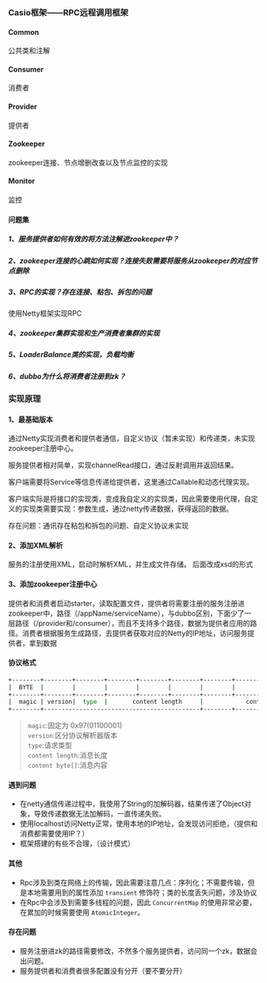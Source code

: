 ### Casio框架——RPC远程调用框架



#### Common

公共类和注解

#### Consumer

消费者

#### Provider

提供者

#### Zookeeper

zookeeper连接、节点增删改查以及节点监控的实现

#### Monitor

监控



#### 问题集

##### 1、服务提供者如何有效的将方法注解进zookeeper中？

##### 2、zookeeper连接的心跳如何实现？连接失败需要将服务从zookeeper的对应节点删除

##### 3、RPC的实现？存在连接、粘包、拆包的问题

使用Netty框架实现RPC

##### 4、zookeeper集群实现和生产消费者集群的实现

##### 5、LoaderBalance类的实现，负载均衡

##### 6、dubbo为什么将消费者注册到zk？



### 实现原理

#### 1、最基础版本

通过Netty实现消费者和提供者通信，自定义协议（暂未实现）和传递类，未实现zookeeper注册中心。

服务提供者相对简单，实现channelRead接口，通过反射调用并返回结果。

客户端需要将Service等信息传递给提供者，这里通过Callable和动态代理实现。

客户端实际是将接口的实现类，变成我自定义的实现类，因此需要使用代理，自定义的实现类需要实现：参数生成，通过netty传递数据，获得返回的数据。

存在问题：通讯存在粘包和拆包的问题、自定义协议未实现

#### 2、添加XML解析
服务的注册使用XML，启动时解析XML，并生成文件存储。
后面改成xsd的形式

#### 3、添加zookeeper注册中心
提供者和消费者启动starter，读取配置文件，提供者将需要注册的服务注册进zookeeper中，路径（/appName/serviceName），与dubbo区别，下面少了一层路径（/provider和/consumer），而且不支持多个路径，数据为提供者应用的路径。消费者根据服务生成路径，去提供者获取对应的Netty的IP地址，访问服务提供者，拿到数据

#### 协议格式
```zsh
+--------+--------+--------+--------+--------+--------+--------+--------+--------+--------+--------+ 
|  BYTE  |        |        |        |        |        |        |         ........         |        | 
+--------+--------+--------+--------+--------+--------+--------+--------+--------+--------+--------+ 
|  magic | version|  type  |       content length     |            content byte[]                  | 
+--------+--------------------------------------------+--------+--------+--------+--------+--------+
```
> `magic`:固定为 0x97(01100001)   
> `version`:区分协议解析器版本  
> `type`:请求类型  
> `content length`:消息长度  
> `content byte[]`:消息内容

#### 遇到问题
+ 在netty通信传递过程中，我使用了String的加解码器，结果传递了Object对象，导致传递数据无法加解码，一直传递失败。
+ 使用localhost访问Netty正常，使用本地的IP地址，会发现访问拒绝，（提供和消费都需要使用IP？）
+ 框架搭建的有些不合理，（设计模式）



#### 其他

+ Rpc涉及到类在网络上的传输，因此需要注意几点：序列化；不需要传输，但是本地需要用到的属性添加 `transient` 修饰符；类的长度丢失问题，涉及协议
+ 在Rpc中会涉及到需要多线程的问题，因此 `ConcurrentMap` 的使用非常必要，在累加的时候需要使用 `AtomicInteger`。


#### 存在问题

+ 服务注册进zk的路径需要修改，不然多个服务提供者，访问同一个zk，数据会出问题。
+ 服务提供者和消费者很多配置没有分开（要不要分开）